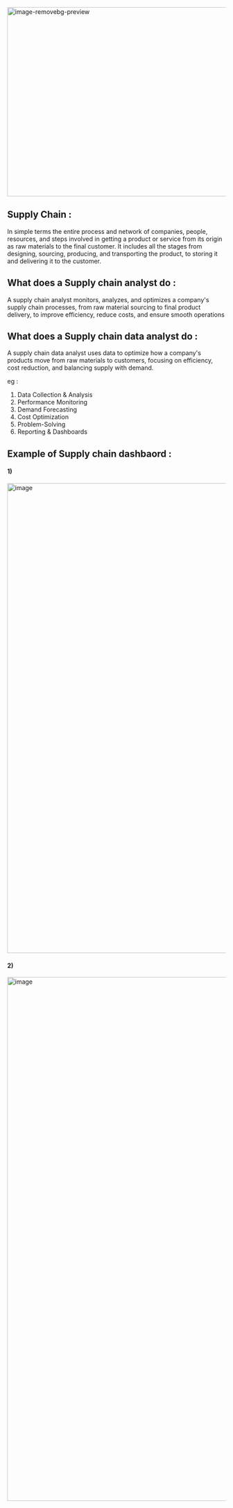 
<img width="574" height="435" alt="image-removebg-preview" src="https://github.com/user-attachments/assets/15c1f1e1-dc3c-4d46-a727-37e0bb7171f9" />

## Supply Chain :  

In simple terms the entire process and network of companies, people, resources, and steps involved in getting a product or 
service from its origin as raw materials to the final customer. It includes all the stages from designing, sourcing, producing, and transporting the product, 
to storing it and delivering it to the customer. 

## What does a Supply chain analyst do :

A supply chain analyst monitors, analyzes, and optimizes a company's supply chain processes, from raw material sourcing to final product delivery, to improve efficiency, reduce costs, and ensure smooth operations


## What does a Supply chain data analyst do : 

A supply chain data analyst uses data to optimize how a company's products move from raw materials to customers, focusing on efficiency, cost reduction, and balancing supply with demand.

eg : 

1) Data Collection & Analysis
2) Performance Monitoring 
3) Demand Forecasting
4) Cost Optimization
5) Problem-Solving
6) Reporting & Dashboards


## Example of Supply chain dashbaord : 

#### 1) 

<img width="1473" height="1080" alt="image" src="https://github.com/user-attachments/assets/e714b95c-3823-4fde-b98f-0402df9e9f2f" />





#### 2)   

<img width="2000" height="1204" alt="image" src="https://github.com/user-attachments/assets/40bd66cb-ec0e-48d1-94df-e64d5e3867bb" />


